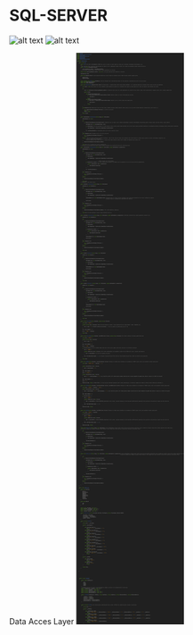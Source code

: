 # SQL-SERVER
![alt text](https://github.com/KursatCAKAL/SQL-SERVER/blob/master/ilk_iliskisel_veritaban%C4%B1_vol1.png)
![alt text](https://github.com/KursatCAKAL/SQL-SERVER/blob/master/ilk_iliskisel_veritaban%C4%B1_vol1_2.png)

Data Acces Layer
![alt text](https://github.com/KursatCAKAL/SQL-SERVER/blob/master/DataAccesLayer.png)
